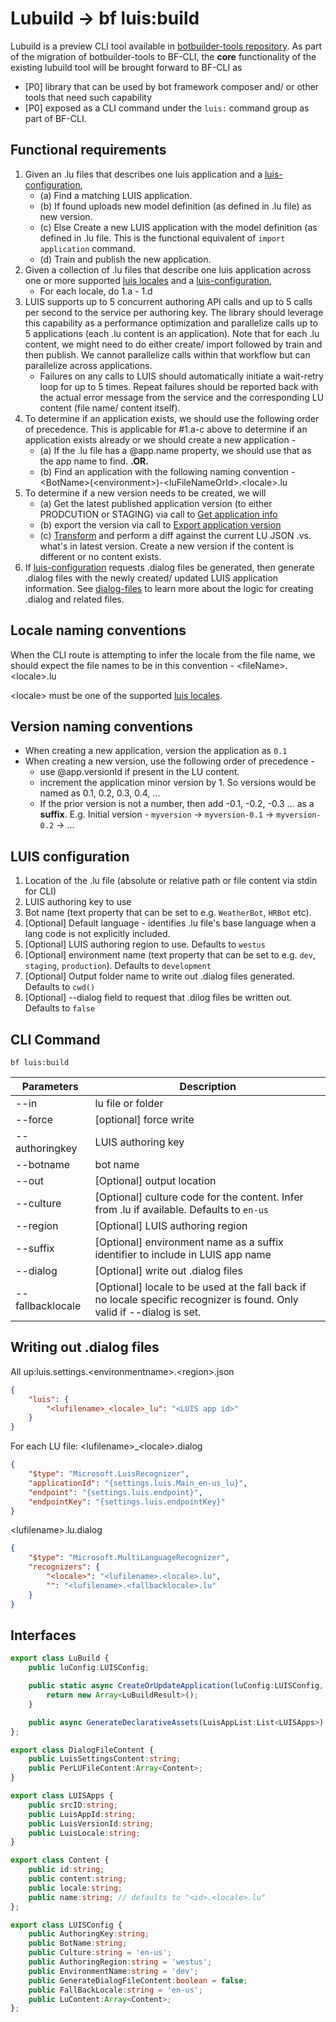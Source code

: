# Lubuild -> bf luis:build

Lubuild is a preview CLI tool available in [botbuilder-tools repository][1]. As part of the migration of botbuilder-tools to BF-CLI, the **core** functionality of the existing lubuild tool will be brought forward to BF-CLI as

- [P0] library that can be used by bot framework composer and/ or other tools that need such capability
- [P0] exposed as a CLI command under the `luis:` command group as part of BF-CLI.

## Functional requirements
1. Given an .lu files that describes one luis application and a [luis-configuration](#LUIS-configuration),
    - (a) Find a matching LUIS application. 
    - (b) If found uploads new model definition (as defined in .lu file) as new version.
    - (c) Else Create a new LUIS application with the model definition (as defined in .lu file. This is the functional equivalent of `import application` command.
    - (d) Train and publish the new application.
2. Given a collection of .lu files that describe one luis application across one or more supported [luis locales][2] and a [luis-configuration](#LUIS-configuration),
    - For each locale, do 1.a - 1.d
3. LUIS supports up to 5 concurrent authoring API calls and up to 5 calls per second to the service per authoring key. The library should leverage this capability as a performance optimization and parallelize calls up to 5 applications (each .lu content is an application). Note that for each .lu content, we might need to do either create/ import followed by train and then publish. We cannot parallelize calls within that workflow but can parallelize across applications.
    - Failures on any calls to LUIS should automatically initiate a wait-retry loop for up to 5 times. Repeat failures should be reported back with the actual error message from the service and the corresponding LU content (file name/ content itself).
4. To determine if an application exists, we should use the following order of precedence. This is applicable for #1.a-c above to determine if an application exists already or we should create a new application - 
    - (a) If the .lu file has a @app.name property, we should use that as the app name to find. **.OR.**
    - (b) Find an application with the following naming convention - \<BotName>(\<environment>)-\<luFileNameOrId>.\<locale>.lu
5. To determine if a new version needs to be created, we will
    - (a) Get the latest published application version (to either PRODCUTION or STAGING) via call to [Get application info][3]
    - (b) export the version via call to [Export application version][4]
    - (c) [Transform][5] and perform a diff against the current LU JSON .vs. what's in latest version. Create a new version if the content is different or no content exists.
6. If [luis-configuration](#LUIS-configuration) requests .dialog files be generated, then generate .dialog files with the newly created/ updated LUIS application information. See [dialog-files](#dialog-files) to learn more about the logic for creating .dialog and related files. 

## Locale naming conventions
When the CLI route is attempting to infer the locale from the file name, we should expect the file names to be in this convention - 
\<fileName>.\<locale>.lu

\<locale> must be one of the supported [luis locales][2].

## Version naming conventions
- When creating a new application, version the application as `0.1`
- When creating a new version, use the following order of precedence - 
    - use @app.versionId if present in the LU content.
    - increment the application minor version by 1. So versions would be named as 0.1, 0.2, 0.3, 0.4, ...
    - If the prior version is not a number, then add -0.1, -0.2, -0.3 ... as a **suffix**. E.g. Initial version - `myversion` -> `myversion-0.1` -> `myversion-0.2` -> ...

## LUIS configuration
1. Location of the .lu file (absolute or relative path or file content via stdin for CLI)
2. LUIS authoring key to use
3. Bot name (text property that can be set to e.g. `WeatherBot`, `HRBot` etc). 
4. [Optional] Default language - identifies .lu file's base language when a lang code is not explicitly included.
4. [Optional] LUIS authoring region to use. Defaults to `westus`
5. [Optional] environment name (text property that can be set to e.g. `dev`, `staging`, `production`). Defaults to `development`
6. [Optional] Output folder name to write out .dialog files generated. Defaults to `cwd()`
7. [Optional] --dialog field to request that .dilog files be written out. Defaults to `false`

## CLI Command

`bf luis:build`

| Parameters        | Description                                                                                                             |
|-------------------|-------------------------------------------------------------------------------------------------------------------------|
| --in              | lu file or folder                                                                                                       |
| --force           | [optional] force write                                                                                                             |
| --authoringkey    | LUIS authoring key                                                                                                      |
| --botname         | bot name                                                                                                                |
| --out             | [Optional] output location                                                                                              |
| --culture         | [Optional] culture code for the content. Infer from .lu if available. Defaults to `en-us`                               |
| --region | [Optional] LUIS authoring region                                                                                        |
| --suffix | [Optional] environment name as a suffix identifier to include in LUIS app name                                                                  |
| --dialog          | [Optional] write out .dialog files                                                                                      |
| --fallbacklocale  | [Optional] locale to be used at the fall back if no locale specific recognizer is found. Only valid if --dialog is set. |


<a id="dialog-files"></a>

## Writing out .dialog files
All up:luis.settings.\<environmentname>.\<region>.json
```json
{
    "luis": {
        "<lufilename>_<locale>_lu": "<LUIS app id>"
    }
}
```
For each LU file: 
\<lufilename>_\<locale>.dialog
```json
{
    "$type": "Microsoft.LuisRecognizer",
    "applicationId": "{settings.luis.Main_en-us_lu}",
    "endpoint": "{settings.luis.endpoint}",
    "endpointKey": "{settings.luis.endpointKey}"
}
```

\<lufilename>.lu.dialog
```json
{
    "$type": "Microsoft.MultiLanguageRecognizer",
    "recognizers": {
        "<locale>": "<lufilename>.<locale>.lu",
        "": "<lufilename>.<fallbacklocale>.lu"
    }
}
```

## Interfaces

```ts
export class LuBuild {
    public luConfig:LUISConfig;

    public static async CreateOrUpdateApplication(luConfig:LUISConfig, delegate:(ID:string) : Content) : Promise<List<LUISApps>> {
        return new Array<LuBuildResult>();
    }

    public async GenerateDeclarativeAssets(LuisAppList:List<LUISApps>):Promise<Array<DialogFileContent>>;
};

export class DialogFileContent {
    public LuisSettingsContent:string;
    public PerLUFileContent:Array<Content>;
}

export class LUISApps {
    public srcID:string;
    public LuisAppId:string;
    public LuisVersionId:string;
    public LuisLocale:string;
}

export class Content {
    public id:string; 
    public content:string;
    public locale:string;
    public name:string; // defaults to "<id>.<locale>.lu"
};

export class LUISConfig {
    public AuthoringKey:string;
    public BotName:string;
    public Culture:string = 'en-us';
    public AuthoringRegion:string = 'westus';
    public EnvironmentName:string = 'dev';
    public GenerateDialogFileContent:boolean = false;
    public FallBackLocale:string = 'en-us';
    public LuContent:Array<Content>;
};
```

[1]:https://github.com/microsoft/botbuilder-tools/tree/V.Future/packages/lubuild
[2]:https://docs.microsoft.com/en-us/azure/cognitive-services/luis/luis-language-support#languages-supported
[3]:https://westus.dev.cognitive.microsoft.com/docs/services/5890b47c39e2bb17b84a55ff/operations/5890b47c39e2bb052c5b9c37
[4]:https://westus.dev.cognitive.microsoft.com/docs/services/5890b47c39e2bb17b84a55ff/operations/5890b47c39e2bb052c5b9c40
[5]:https://github.com/microsoft/botframework-cli/blob/787b11503cfaaaf40e254b7030db242cc1269729/packages/lu/src/parser/lufile/helpers.js#L156